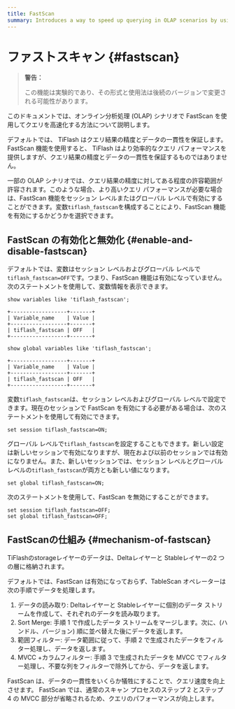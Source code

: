 ```yaml
---
title: FastScan
summary: Introduces a way to speed up querying in OLAP scenarios by using FastScan.
---
```


# ファストスキャン {#fastscan}

> **警告：**
>
> この機能は実験的であり、その形式と使用法は後続のバージョンで変更される可能性があります。

このドキュメントでは、オンライン分析処理 (OLAP) シナリオで FastScan を使用してクエリを高速化する方法について説明します。

デフォルトでは、 TiFlash はクエリ結果の精度とデータの一貫性を保証します。 FastScan 機能を使用すると、 TiFlash はより効率的なクエリ パフォーマンスを提供しますが、クエリ結果の精度とデータの一貫性を保証するものではありません。

一部の OLAP シナリオでは、クエリ結果の精度に対してある程度の許容範囲が許容されます。このような場合、より高いクエリ パフォーマンスが必要な場合は、FastScan 機能をセッション レベルまたはグローバル レベルで有効にすることができます。変数`tiflash_fastscan`を構成することにより、FastScan 機能を有効にするかどうかを選択できます。

## FastScan の有効化と無効化 {#enable-and-disable-fastscan}

デフォルトでは、変数はセッション レベルおよびグローバル レベルで`tiflash_fastscan=OFF`です。つまり、FastScan 機能は有効になっていません。次のステートメントを使用して、変数情報を表示できます。

```
show variables like 'tiflash_fastscan';

+------------------+-------+
| Variable_name    | Value |
+------------------+-------+
| tiflash_fastscan | OFF   |
+------------------+-------+
```

```
show global variables like 'tiflash_fastscan';

+------------------+-------+
| Variable_name    | Value |
+------------------+-------+
| tiflash_fastscan | OFF   |
+------------------+-------+
```

変数`tiflash_fastscan`は、セッション レベルおよびグローバル レベルで設定できます。現在のセッションで FastScan を有効にする必要がある場合は、次のステートメントを使用して有効にできます。

```
set session tiflash_fastscan=ON;
```

グローバル レベルで`tiflash_fastscan`を設定することもできます。新しい設定は新しいセッションで有効になりますが、現在および以前のセッションでは有効になりません。また、新しいセッションでは、セッション レベルとグローバル レベルの`tiflash_fastscan`が両方とも新しい値になります。

```
set global tiflash_fastscan=ON;
```

次のステートメントを使用して、FastScan を無効にすることができます。

```
set session tiflash_fastscan=OFF;
set global tiflash_fastscan=OFF;
```

## FastScanの仕組み {#mechanism-of-fastscan}

TiFlashのstorageレイヤーのデータは、Deltaレイヤーと Stableレイヤーの2 つの層に格納されます。

デフォルトでは、FastScan は有効になっておらず、TableScan オペレーターは次の手順でデータを処理します。

1.  データの読み取り: Deltaレイヤーと Stableレイヤーに個別のデータ ストリームを作成して、それぞれのデータを読み取ります。
2.  Sort Merge: 手順 1 で作成したデータ ストリームをマージします。次に、(ハンドル、バージョン) 順に並べ替えた後にデータを返します。
3.  範囲フィルター: データ範囲に従って、手順 2 で生成されたデータをフィルター処理し、データを返します。
4.  MVCC +カラムフィルター: 手順 3 で生成されたデータを MVCC でフィルター処理し、不要な列をフィルターで除外してから、データを返します。

FastScan は、データの一貫性をいくらか犠牲にすることで、クエリ速度を向上させます。 FastScan では、通常のスキャン プロセスのステップ 2 とステップ 4 の MVCC 部分が省略されるため、クエリのパフォーマンスが向上します。

